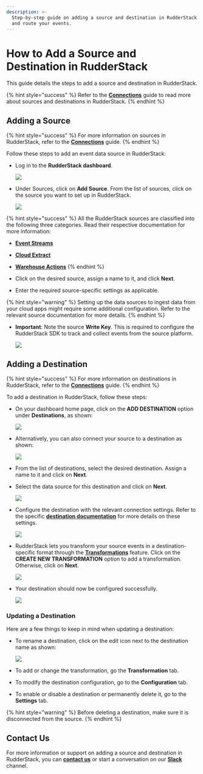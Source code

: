 ```yaml
---
description: >-
  Step-by-step guide on adding a source and destination in RudderStack to track
  and route your events.
---
```


# How to Add a Source and Destination in RudderStack

This guide details the steps to add a source and destination in RudderStack.

{% hint style="success" %}
Refer to the [**Connections**](./) guide to read more about sources and destinations in RudderStack.
{% endhint %}

## Adding a Source

{% hint style="success" %}
For more information on sources in RudderStack, refer to the [**Connections**](./) guide.
{% endhint %}

Follow these steps to add an event data source in RudderStack:

* Log in to the **RudderStack dashboard**.

  ![](../.gitbook/assets/1%20%2827%29%20%283%29%20%283%29%20%283%29%20%283%29%20%283%29%20%283%29%20%283%29%20%283%29%20%281%29.png)

* Under Sources, click on **Add Source**. From the list of sources, click on the source you want to set up in RudderStack.

  ![](../.gitbook/assets/2%20%2825%29%20%281%29%20%282%29%20%282%29.png)

{% hint style="success" %}
All the RudderStack sources are classified into the following three categories. Read their respective documentation for more information:

* [**Event Streams**](../stream-sources/)
* [**Cloud Extract**](../cloud-extract-sources/)
* [**Warehouse Actions**](../warehouse-actions/)
{% endhint %}

* Click on the desired source, assign a name to it, and click **Next**. 
* Enter the required source-specific settings as applicable.

{% hint style="warning" %}
Setting up the data sources to ingest data from your cloud apps might require some additional configuration. Refer to the relevant source documentation for more details.
{% endhint %}

* **Important**: Note the source **Write Key**. This is required to configure the RudderStack SDK to track and collect events from the source platform.

  ![](../.gitbook/assets/latest.png)

## Adding a Destination

{% hint style="success" %}
For more information on destinations in RudderStack, refer to the [**Connections**](./) guide.
{% endhint %}

To add a destination in RudderStack, follow these steps:

* On your dashboard home page, click on the **ADD DESTINATION** option under **Destinations**, as shown:

  ![](../.gitbook/assets/1%20%2827%29%20%283%29%20%283%29%20%283%29%20%283%29%20%283%29%20%283%29%20%283%29%20%283%29%20%281%29%20%281%29.png)

* Alternatively, you can also connect your source to a destination as shown:

  ![](../.gitbook/assets/latest-1.png)

* From the list of destinations, select the desired destination. Assign a name to it and click on **Next**.
* Select the data source for this destination and click on **Next**.

  ![](../.gitbook/assets/screen-shot-2021-05-19-at-4.54.30-pm.png)

* Configure the destination with the relevant connection settings. Refer to the specific [**destination documentation**](../destinations/) for more details on these settings.

  ![](../.gitbook/assets/ga1%20%282%29%20%281%29.png)

* RudderStack lets you transform your source events in a destination-specific format through the [**Transformations**](../transformations/) feature. Click on the **CREATE NEW TRANSFORMATION** option to add a transformation. Otherwise, click on **Next**.

  ![](../.gitbook/assets/screen-shot-2021-05-19-at-5.01.56-pm.png)

* Your destination should now be configured successfully.

  ![](../.gitbook/assets/latest23.png)

### Updating a Destination

Here are a few things to keep in mind when updating a destination:

* To rename a destination, click on the edit icon next to the destination name as shown:

  ![](../.gitbook/assets/screen-shot-2021-08-25-at-11.18.08-am.png)

* To add or change the transformation, go the **Transformation** tab.
* To modify the destination configuration, go to the **Configuration** tab.
* To enable or disable a destination or permanently delete it, go to the **Settings** tab.

{% hint style="warning" %}
Before deleting a destination, make sure it is disconnected from the source.
{% endhint %}

## Contact Us

For more information or support on adding a source and destination in RudderStack, you can [**contact us**](mailto:%20docs@rudderstack.com) or start a conversation on our [**Slack**](https://resources.rudderstack.com/join-rudderstack-slack) channel.

